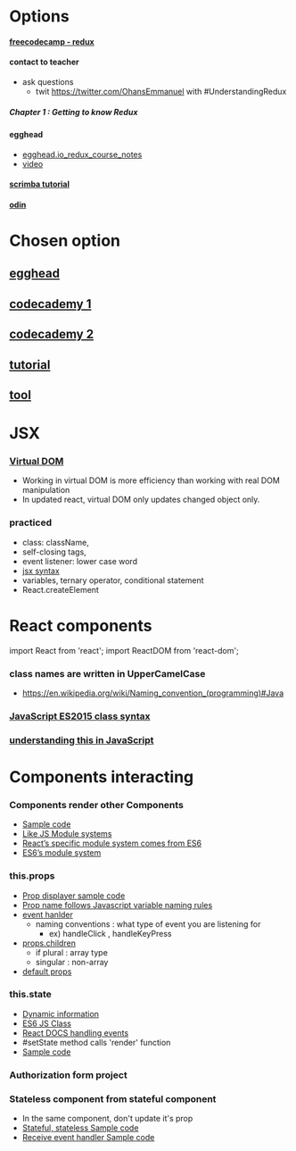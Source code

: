 # Options
#### [freecodecamp - redux](https://www.freecodecamp.org/news/understanding-redux-the-worlds-easiest-guide-to-beginning-redux-c695f45546f6/)
#### contact to teacher
- ask questions
  - twit https://twitter.com/OhansEmmanuel with #UnderstandingRedux
##### Chapter 1 : Getting to know Redux

#### egghead
- [egghead.io_redux_course_notes](https://github.com/tayiorbeii/egghead.io_redux_course_notes)
- [video](https://egghead.io/courses/getting-started-with-redux)

#### [scrimba tutorial](https://scrimba.com/g/glearnreact)

#### [odin](https://www.theodinproject.com/courses/javascript/lessons/react)


# Chosen option
## [egghead](https://egghead.io/courses/the-beginner-s-guide-to-react)
## [codecademy 1](https://www.codecademy.com/learn/react-101)
## [codecademy 2](https://www.codecademy.com/learn/react-102)

## [tutorial](https://reactjs.org/tutorial/tutorial.html)
## [tool](https://github.com/mars/create-react-app-buildpack)

# JSX
### [Virtual DOM](https://www.codecademy.com/articles/react-virtual-dom)
- Working in virtual DOM is more efficiency than working with real DOM manipulation
- In updated react, virtual DOM only updates changed object only.
### practiced
- class: className,
- self-closing tags,
- event listener: lower case word
- [jsx syntax](https://reactjs.org/docs/jsx-in-depth.html)
- variables, ternary operator, conditional statement
- React.createElement

# React components
import React from 'react';
import ReactDOM from 'react-dom';
### class names are written in UpperCamelCase
- https://en.wikipedia.org/wiki/Naming_convention_(programming)#Java

### [JavaScript ES2015 class syntax](https://exploringjs.com/es6/ch_classes.html)

### [understanding this in JavaScript](https://dmitripavlutin.com/gentle-explanation-of-this-in-javascript/)

# Components interacting
### Components render other Components
- [Sample code](./../examples/1_profile_page/)
- [Like JS Module systems](http://eloquentjavascript.net/10_modules.html)
- [React’s specific module system comes from ES6](https://hacks.mozilla.org/2015/08/es6-in-depth-modules/)
- [ES6’s module system](https://exploringjs.com/es6/ch_modules.html)

### this.props
- [Prop displayer sample code](./../examples/2_prop/)
- [Prop name follows Javascript variable naming rules](https://mathiasbynens.be/notes/javascript-identifiers)
- [event hanlder](./../examples/4_talker)
  - naming conventions : what type of event you are listening for
    - ex) handleClick , handleKeyPress
- [props.children](./../examples/5_props_children)
  - if plural : array type
  - singular : non-array
- [default props](./../examples/6_default_prop/)

### this.state
- [Dynamic information](http://www.teach-ict.com/as_a2_ict_new/ocr/AS_G061/311_data_info_knowledge/static_dynamic_data/miniweb/pg4.htm)
- [ES6 JS Class](https://hacks.mozilla.org/2015/07/es6-in-depth-classes/)
- [React DOCS handling events](https://reactjs.org/docs/handling-events.html)
- #setState method calls 'render' function
- [Sample code](./../examples/7_toggle_color/)

### Authorization form project

### Stateless component from stateful component
- In the same component, don't update it's prop
- [Stateful, stateless Sample code](./../examples/8_stateless_stateful/)
- [Receive event handler Sample code](./../examples/9_receive_event_handler/)
